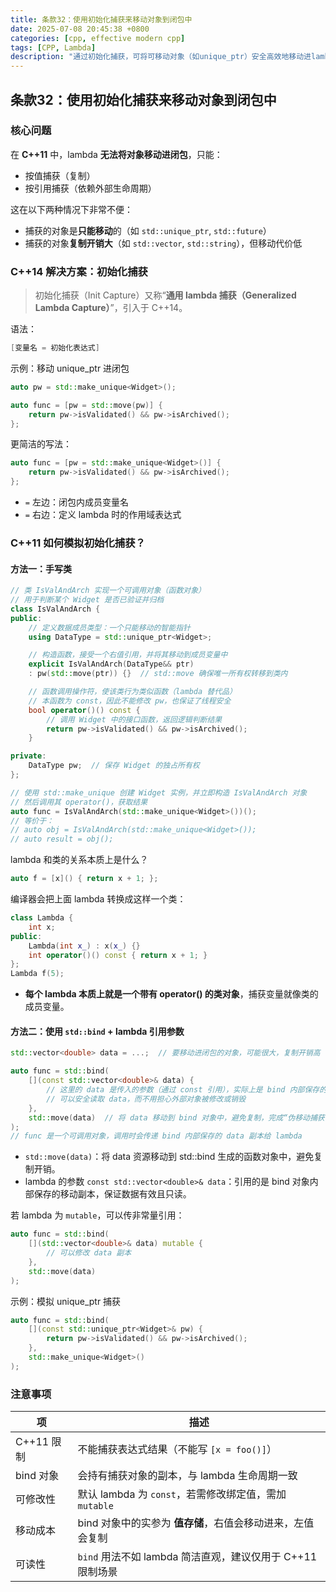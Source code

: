 ```yaml
---
title: 条款32：使用初始化捕获来移动对象到闭包中
date: 2025-07-08 20:45:38 +0800
categories: [cpp, effective modern cpp]
tags: [CPP, Lambda]
description: "通过初始化捕获，可将可移动对象（如unique_ptr）安全高效地移动进lambda闭包，避免拷贝开销。"
---
```

## 条款32：使用初始化捕获来移动对象到闭包中

### 核心问题

在 **C++11** 中，lambda **无法将对象移动进闭包**，只能：

- 按值捕获（复制）
- 按引用捕获（依赖外部生命周期）

这在以下两种情况下非常不便：

- 捕获的对象是**只能移动**的（如 `std::unique_ptr`, `std::future`）
- 捕获的对象**复制开销大**（如 `std::vector`, `std::string`），但移动代价低

### C++14 解决方案：**初始化捕获**

> 初始化捕获（Init Capture）又称“**通用 lambda 捕获（Generalized Lambda Capture）**”，引入于 C++14。

语法：

```cpp
[变量名 = 初始化表达式]
```

示例：移动 unique_ptr 进闭包

```cpp
auto pw = std::make_unique<Widget>();

auto func = [pw = std::move(pw)] {
    return pw->isValidated() && pw->isArchived();
};
```

更简洁的写法：

```cpp
auto func = [pw = std::make_unique<Widget>()] {
    return pw->isValidated() && pw->isArchived();
};
```

- `=` 左边：闭包内成员变量名
- `=` 右边：定义 lambda 时的作用域表达式

### C++11 如何模拟初始化捕获？

#### 方法一：**手写类**

```cpp
// 类 IsValAndArch 实现一个可调用对象（函数对象）
// 用于判断某个 Widget 是否已验证并归档
class IsValAndArch {
public:
    // 定义数据成员类型：一个只能移动的智能指针
    using DataType = std::unique_ptr<Widget>;

    // 构造函数，接受一个右值引用，并将其移动到成员变量中
    explicit IsValAndArch(DataType&& ptr)
    : pw(std::move(ptr)) {}  // std::move 确保唯一所有权转移到类内

    // 函数调用操作符，使该类行为类似函数（lambda 替代品）
    // 本函数为 const，因此不能修改 pw，也保证了线程安全
    bool operator()() const {
        // 调用 Widget 中的接口函数，返回逻辑判断结果
        return pw->isValidated() && pw->isArchived();
    }

private:
    DataType pw;  // 保存 Widget 的独占所有权
};

// 使用 std::make_unique 创建 Widget 实例，并立即构造 IsValAndArch 对象
// 然后调用其 operator()，获取结果
auto func = IsValAndArch(std::make_unique<Widget>())();
// 等价于：
// auto obj = IsValAndArch(std::make_unique<Widget>());
// auto result = obj();
```

lambda 和类的关系本质上是什么？

```cpp
auto f = [x]() { return x + 1; };
```

编译器会把上面 lambda 转换成这样一个类：

```cpp
class Lambda {
    int x;
public:
    Lambda(int x_) : x(x_) {}
    int operator()() const { return x + 1; }
};
Lambda f(5);
```

- **每个 lambda 本质上就是一个带有 operator() 的类对象**，捕获变量就像类的成员变量。

#### 方法二：**使用 `std::bind` + lambda 引用参数**

```cpp
std::vector<double> data = ...;  // 要移动进闭包的对象，可能很大，复制开销高

auto func = std::bind(
    [](const std::vector<double>& data) {
        // 这里的 data 是传入的参数（通过 const 引用），实际上是 bind 内部保存的副本
        // 可以安全读取 data，而不用担心外部对象被修改或销毁
    },
    std::move(data)  // 将 data 移动到 bind 对象中，避免复制，完成“伪移动捕获”
);
// func 是一个可调用对象，调用时会传递 bind 内部保存的 data 副本给 lambda
```

- `std::move(data)`：将 data 资源移动到 std::bind 生成的函数对象中，避免复制开销。
- lambda 的参数 `const std::vector<double>& data`：引用的是 bind 对象内部保存的移动副本，保证数据有效且只读。

若 lambda 为 `mutable`，可以传非常量引用：

```cpp
auto func = std::bind(
    [](std::vector<double>& data) mutable {
        // 可以修改 data 副本
    },
    std::move(data)
);
```

示例：模拟 unique_ptr 捕获

```cpp
auto func = std::bind(
    [](const std::unique_ptr<Widget>& pw) {
        return pw->isValidated() && pw->isArchived();
    },
    std::make_unique<Widget>()
);
```

### 注意事项

| 项         | 描述                                                       |
| ---------- | ---------------------------------------------------------- |
| C++11 限制 | 不能捕获表达式结果（不能写 `[x = foo()]`）                 |
| bind 对象  | 会持有捕获对象的副本，与 lambda 生命周期一致               |
| 可修改性   | 默认 lambda 为 `const`，若需修改绑定值，需加 `mutable`     |
| 移动成本   | bind 对象中的实参为 **值存储**，右值会移动进来，左值会复制 |
| 可读性     | `bind` 用法不如 lambda 简洁直观，建议仅用于 C++11 限制场景 |